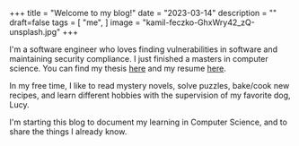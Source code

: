 +++
title = "Welcome to my blog!"
date = "2023-03-14"
description = ""
draft=false
tags = [
    "me",
]
image = "kamil-feczko-GhxWry42_zQ-unsplash.jpg"
+++

I'm a software engineer who loves finding vulnerabilities in software and maintaining security compliance. I just finished a masters in computer science. You can find my thesis [here](assets/ThesisOnBugBountyPlatforms.pdf) and my resume [here](assets/SusanMcCartneyResume.pdf).

In my free time, I like to read mystery novels, solve puzzles, bake/cook new recipes, and learn different hobbies with the supervision of my favorite dog, Lucy.

I'm starting this blog to document my learning in Computer Science, and to share the things I already know.